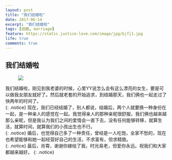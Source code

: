 ```yaml
---
layout: post
title: "我们结婚啦"
date: 2017-06-14
excerpt: "我们结婚啦"
tags: [结婚, marriage]
feature: https://static.justice-love.com/image/jpg/bjfj1.jpg
life: true
comments: true
---
```

## 我们结婚啦
<figure>
	<a href="{{ site.staticUrl }}/image/jpg/marriage.JPG"><img src="{{ site.staticUrl }}/image/jpg/marriage.JPG" /></a>
</figure>

我们结婚啦，刚见到我老婆的时候，心里YY说怎么会有这么漂亮的女生，要是可以做我女朋友就好了。然后就老套的开始追求，到结婚那天，我们俩也一起走过了快两年的时间了。<br/>
{: .notice}
现在，我们已经结婚了，别人都说，结婚后，两个人就要换一种身份在一起，是一种亲人的感觉在一起。我觉得亲人的那种亲昵很舒服，我们俩也越来越那么亲昵，但是我认为我们之间的爱情会一直下去，没有任何能够转移，就算生活，就算时间，就算我们的小孩出生也不行。<br/>
{: .notice}
婚后，也觉得自己多了一种责任，曾经是一人吃饱，全家不愁的，现在也希望能够和她一起经营好自己的生活，不求富有，但求精致。<br/>
{: .notice}
最后，肖霄，谢谢你嫁给了我，时光易老，但爱你永远。祝我们和大家都越来越好。
{: .notice}

